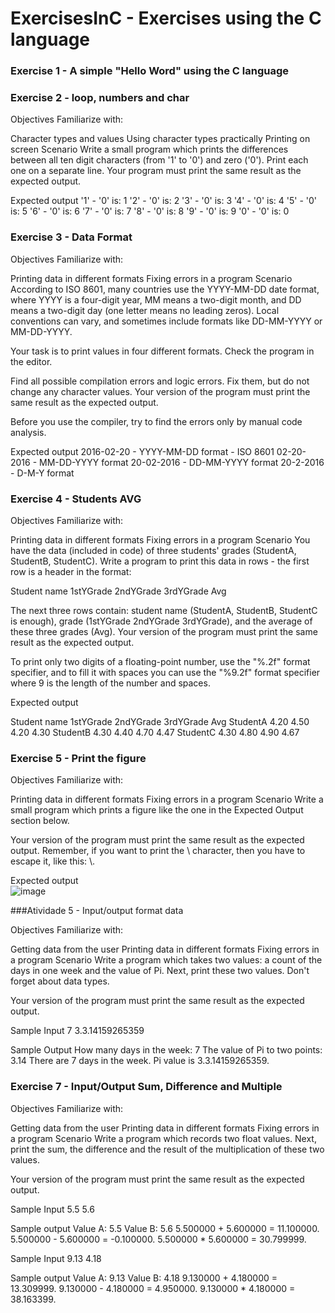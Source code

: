 # ExercisesInC - Exercises using the C language

### Exercise 1 - A simple "Hello Word" using the C language

### Exercise 2 - loop, numbers and char

Objectives
Familiarize with:

Character types and values
Using character types practically
Printing on screen
Scenario
Write a small program which prints the differences between all ten digit characters (from '1' to '0') and zero ('0'). Print each one on a separate line. Your program must print the same result as the expected output.

Expected output
'1' - '0' is: 1
'2' - '0' is: 2
'3' - '0' is: 3
'4' - '0' is: 4
'5' - '0' is: 5
'6' - '0' is: 6
'7' - '0' is: 7
'8' - '0' is: 8
'9' - '0' is: 9
'0' - '0' is: 0

### Exercise 3 - Data Format

Objectives
Familiarize with:

Printing data in different formats
Fixing errors in a program
Scenario
According to ISO 8601, many countries use the YYYY-MM-DD date format, where YYYY is a four-digit year, MM means a two-digit month, and DD means a two-digit day (one letter means no leading zeros). Local conventions can vary, and sometimes include formats like DD-MM-YYYY or MM-DD-YYYY.

Your task is to print values in four different formats. Check the program in the editor.

Find all possible compilation errors and logic errors. Fix them, but do not change any character values. Your version of the program must print the same result as the expected output.

Before you use the compiler, try to find the errors only by manual code analysis.

Expected output
2016-02-20 - YYYY-MM-DD format - ISO 8601
02-20-2016 - MM-DD-YYYY format
20-02-2016 - DD-MM-YYYY format
20-2-2016 - D-M-Y format


### Exercise 4 - Students AVG

Objectives
Familiarize with:

Printing data in different formats
Fixing errors in a program
Scenario
You have the data (included in code) of three students' grades (StudentA, StudentB, StudentC). Write a program to print this data in rows - the first row is a header in the format:

Student name  1stYGrade  2ndYGrade  3rdYGrade  Avg

The next three rows contain: student name (StudentA, StudentB, StudentC is enough), grade (1stYGrade 2ndYGrade 3rdYGrade), and the average of these three grades (Avg). Your version of the program must print the same result as the expected output.

To print only two digits of a floating-point number, use the "%.2f" format specifier, and to fill it with spaces you can use the "%9.2f" format specifier where 9 is the length of the number and spaces.

Expected output

Student name  1stYGrade  2ndYGrade  3rdYGrade  Avg
StudentA      4.20       4.50       4.20       4.30
StudentB      4.30       4.40       4.70       4.47
StudentC      4.30       4.80       4.90       4.67


### Exercise 5 - Print the figure

Objectives
Familiarize with:

Printing data in different formats
Fixing errors in a program
Scenario
Write a small program which prints a figure like the one in the Expected Output section below.

Your version of the program must print the same result as the expected output. Remember, if you want to print the \ character, then you have to escape it, like this: \\.

Expected output <br>
![image](https://user-images.githubusercontent.com/63168567/112986171-8c6b4080-9137-11eb-90b3-e892d987ff7a.png)

###Atividade 5 - Input/output format data

Objectives
Familiarize with:

Getting data from the user
Printing data in different formats
Fixing errors in a program
Scenario
Write a program which takes two values: a count of the days in one week and the value of Pi. Next, print these two values. Don't forget about data types.

Your version of the program must print the same result as the expected output.

Sample Input
7
3.3.14159265359

Sample Output
How many days in the week: 7
The value of Pi to two points: 3.14
There are 7 days in the week.
Pi value is 3.3.14159265359.

### Exercise 7 - Input/Output Sum, Difference and Multiple

Objectives
Familiarize with:

Getting data from the user
Printing data in different formats
Fixing errors in a program
Scenario
Write a program which records two float values. Next, print the sum, the difference and the result of the multiplication of these two values.

Your version of the program must print the same result as the expected output.

Sample Input
5.5
5.6

Sample output
Value A: 5.5
Value B: 5.6
5.500000 + 5.600000 = 11.100000.
5.500000 - 5.600000 = -0.100000.
5.500000 * 5.600000 = 30.799999.

Sample Input
9.13
4.18

Sample output
Value A: 9.13
Value B: 4.18
9.130000 + 4.180000 = 13.309999.
9.130000 - 4.180000 = 4.950000.
9.130000 * 4.180000 = 38.163399.

